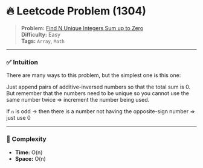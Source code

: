 # 🔥 Leetcode Problem (1304)

> **Problem:** [Find N Unique Integers Sum up to Zero](https://leetcode.com/problems/find-n-unique-integers-sum-up-to-zero/)<br />
> **Difficulty:** Easy<br/>
> **Tags:** `Array`, `Math`

---

### ✅ Intuition

There are many ways to this problem, but the simplest one is this one:

Just append pairs of additive-inversed numbers so that the total sum is 0. But remember that the numbers need to be unique so you cannot use the same number twice => increment the number being used.

If `n` is odd -> then there is a number not having the opposite-sign number => just use 0

---

### 🧪 Complexity

- **Time:** O(n)
- **Space:** O(n)